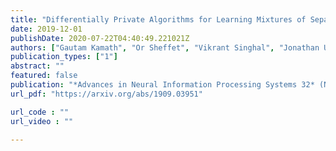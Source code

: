 ```yaml
---
title: "Differentially Private Algorithms for Learning Mixtures of Separated Gaussians"
date: 2019-12-01
publishDate: 2020-07-22T04:40:49.221021Z
authors: ["Gautam Kamath", "Or Sheffet", "Vikrant Singhal", "Jonathan Ullman"]
publication_types: ["1"]
abstract: ""
featured: false
publication: "*Advances in Neural Information Processing Systems 32* (NeurIPS 2019)"
url_pdf: "https://arxiv.org/abs/1909.03951"

url_code : ""
url_video : ""

---
```


